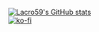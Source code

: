 [![Lacro59's GitHub stats](https://github-readme-stats-ek35o4wzd-lacro59.vercel.app/api?username=lacro59&theme=nord&show_icons=true)](https://github.com/anuraghazra/github-readme-stats)  
[![ko-fi](https://ko-fi.com/img/githubbutton_sm.svg)](https://ko-fi.com/lacro59)
